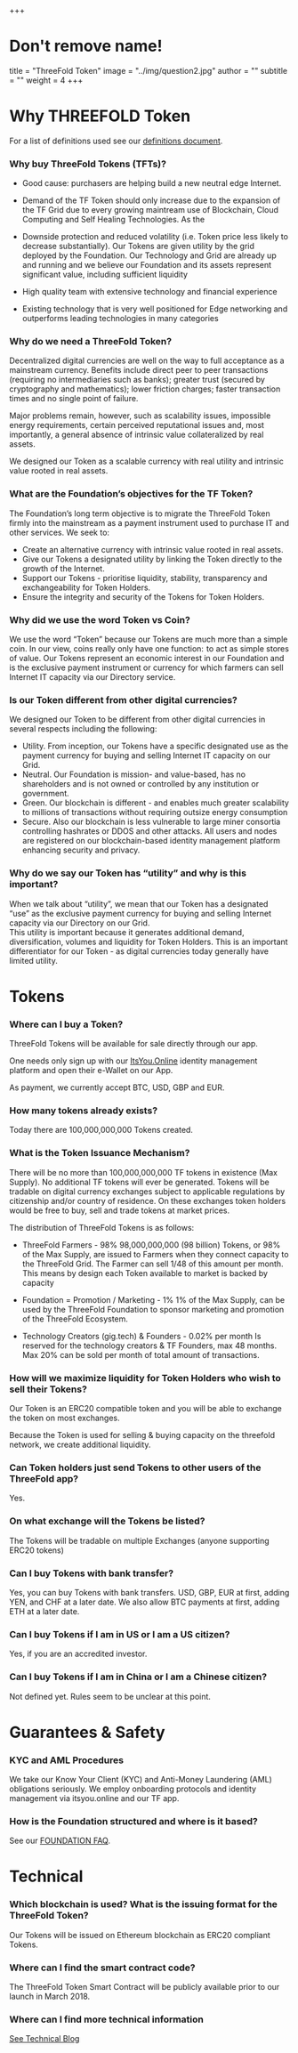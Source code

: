 +++
# Don't remove name!
title = "ThreeFold Token"
image = "../img/question2.jpg"
author = ""
subtitle = ""
weight = 4
+++

# Why THREEFOLD Token

For a list of definitions used see our [definitions document](https://github.com/threefoldtoken/legal/blob/master/definitions.md).

### Why buy ThreeFold Tokens (TFTs)?

* Good cause: purchasers are helping build a new neutral edge Internet.

* Demand of the TF Token should only increase due to the expansion of the TF Grid due to every growing maintream use of Blockchain, Cloud Computing and Self Healing Technologies. As the 

* Downside protection and reduced volatility (i.e. Token price less likely to decrease substantially). Our Tokens are given utility by the grid deployed by the Foundation. Our Technology and Grid are already up and running and we believe our Foundation and its assets represent significant value, including sufficient liquidity
* High quality team with extensive technology and financial experience
* Existing technology that is very well positioned for Edge networking and outperforms leading technologies in many categories

### Why do we need a ThreeFold Token?

Decentralized digital currencies are well on the way to full acceptance as a mainstream currency. Benefits include direct peer to peer transactions (requiring no intermediaries such as banks); greater trust (secured by cryptography and mathematics); lower friction charges; faster transaction times and no single point of failure.

Major problems remain, however, such as scalability issues, impossible energy requirements, certain perceived reputational issues and, most importantly, a general absence of intrinsic value collateralized by real assets.

We designed our Token as a scalable currency with real utility and intrinsic value rooted in real assets.

### What are the Foundation’s objectives for the TF Token?

The Foundation’s long term objective is to migrate the ThreeFold Token firmly into the mainstream as a payment instrument used to purchase IT and other services. We seek to:

* Create an alternative currency with intrinsic value rooted in real assets.
* Give our Tokens a designated utility by linking the Token directly to the growth of the Internet.
* Support our Tokens - prioritise liquidity, stability, transparency and exchangeability for Token Holders.
* Ensure the integrity and security of the Tokens for Token Holders.

### Why did we use the word Token vs Coin?

We use the word “Token” because our Tokens are much more than a simple coin. In our view, coins really only have one function:  to act as simple stores of value. Our Tokens represent an economic interest in our Foundation and is the exclusive payment instrument or currency for which farmers can sell Internet IT capacity via our Directory service.

### Is our Token different from other digital currencies?

We designed our Token to be different from other digital currencies in several respects including the following:

* Utility. From inception, our Tokens have a specific designated use as the payment currency for buying and selling Internet IT capacity on our Grid.
* Neutral. Our Foundation is mission- and value-based, has no shareholders and is not owned or controlled by any institution or government.
* Green. Our blockchain is different - and enables much greater scalability to millions of transactions without requiring outsize energy consumption
* Secure. Also our blockchain is less vulnerable to large miner consortia controlling hashrates or DDOS and other attacks. All users and nodes are registered on our blockchain-based identity management platform enhancing security and privacy.

### Why do we say our Token has “utility” and why is this important?

When we talk about “utility”, we mean that our Token has a designated “use” as the exclusive payment currency for buying and selling Internet capacity via our Directory on our Grid.  
This utility is important because it generates additional demand, diversification, volumes and liquidity for Token Holders. This is an important differentiator for our Token - as digital currencies today generally have limited utility.

# Tokens

### Where can I buy a Token?

ThreeFold Tokens will be available for sale directly through our app.

One needs only sign up with our [ItsYou.Online](http://itsyou.online) identity management platform and open their e-Wallet on our App.

As payment, we currently accept BTC, USD, GBP and EUR.

### How many tokens already exists?

Today there are 100,000,000,000 Tokens created.

### What is the Token Issuance Mechanism?

There will be no more than 100,000,000,000 TF tokens in existence (Max Supply). No additional TF tokens will ever be generated. Tokens will be tradable on digital currency exchanges subject to applicable regulations by citizenship and/or country of residence. On these exchanges token holders would be free to buy, sell and trade tokens at market prices.

The distribution of ThreeFold Tokens is as follows:

* ThreeFold Farmers - 98%
  98,000,000,000 (98 billion) Tokens, or 98% of the Max Supply, are issued to Farmers when they connect capacity to the ThreeFold Grid. The Farmer can sell 1/48 of this amount per month. This means by design each Token available to market is backed by capacity

* Foundation = Promotion / Marketing - 1%
  1% of the Max Supply, can be used by the ThreeFold Foundation to sponsor marketing and promotion of the ThreeFold Ecosystem.

* Technology Creators (gig.tech) & Founders - 0.02% per month
  Is reserved for the technology creators & TF Founders, max 48 months. Max 20% can be sold per month of total amount of transactions.

### How will we maximize liquidity for Token Holders who wish to sell their Tokens?

Our Token is an ERC20 compatible token and you will be able to exchange the token on most exchanges.

Because the Token is used for selling & buying capacity on the threefold network, we create additional liquidity.

### Can Token holders just send Tokens to other users of the ThreeFold app?

Yes.

### On what exchange will the Tokens be listed?

The Tokens will be tradable on multiple Exchanges (anyone supporting ERC20 tokens)

### Can I buy Tokens with bank transfer?

Yes, you can buy Tokens with bank transfers. USD, GBP, EUR at first, adding YEN, and CHF at a later date.
We also allow BTC payments at first, adding ETH at a later date.

### Can I buy Tokens if I am in US or I am a US citizen?

Yes, if you are an accredited investor.

### Can I buy Tokens if I am in China or I am a Chinese citizen?

Not defined yet. Rules seem to be unclear at this point.

# Guarantees & Safety

### KYC and AML Procedures

We take our Know Your Client (KYC) and Anti-Money Laundering (AML) obligations seriously. We employ onboarding protocols and identity management via itsyou.online and our TF app.

### How is the Foundation structured and where is it based?

See our [FOUNDATION FAQ](/faq/foundation-faq).

# Technical

### Which blockchain is used? What is the issuing format for the ThreeFold Token?

Our Tokens will be issued on Ethereum blockchain as ERC20 compliant Tokens.

### Where can I find the smart contract code?

The ThreeFold Token Smart Contract will be publicly available prior to our launch in March 2018.

### Where can I find more technical information

[See Technical Blog](/information)
